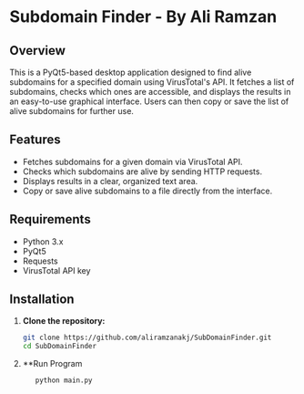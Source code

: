 # Subdomain Finder - By Ali Ramzan

## Overview
This is a PyQt5-based desktop application designed to find alive subdomains for a specified domain using VirusTotal's API. It fetches a list of subdomains, checks which ones are accessible, and displays the results in an easy-to-use graphical interface. Users can then copy or save the list of alive subdomains for further use.

## Features
- Fetches subdomains for a given domain via VirusTotal API.
- Checks which subdomains are alive by sending HTTP requests.
- Displays results in a clear, organized text area.
- Copy or save alive subdomains to a file directly from the interface.

## Requirements
- Python 3.x
- PyQt5
- Requests
- VirusTotal API key

## Installation
1. **Clone the repository:**
   ```bash
   git clone https://github.com/aliramzanakj/SubDomainFinder.git
   cd SubDomainFinder
2. **Run Program
   ```bash
      python main.py
